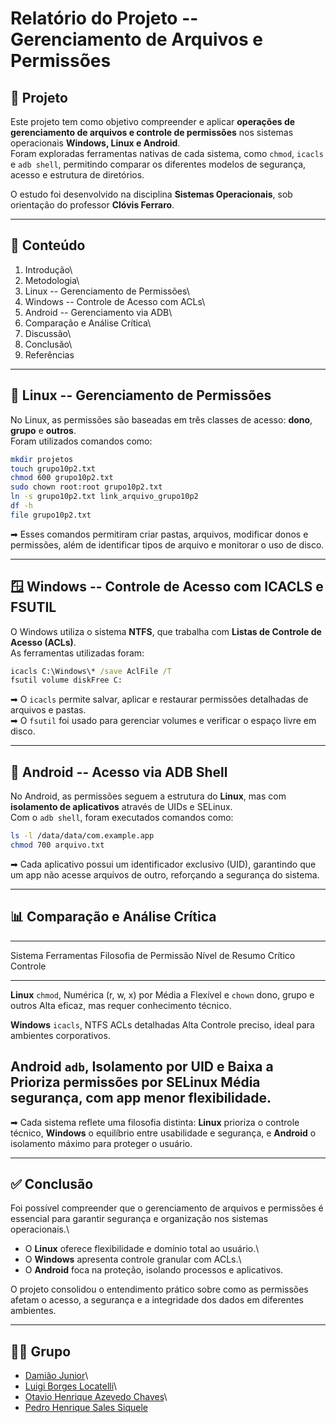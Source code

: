 # Relatório do Projeto -- Gerenciamento de Arquivos e Permissões

## 📌 Projeto

Este projeto tem como objetivo compreender e aplicar **operações de
gerenciamento de arquivos e controle de permissões** nos sistemas
operacionais **Windows, Linux e Android**.\
Foram exploradas ferramentas nativas de cada sistema, como `chmod`,
`icacls` e `adb shell`, permitindo comparar os diferentes modelos de
segurança, acesso e estrutura de diretórios.

O estudo foi desenvolvido na disciplina **Sistemas Operacionais**, sob
orientação do professor **Clóvis Ferraro**.

------------------------------------------------------------------------

## 📖 Conteúdo

1.  Introdução\
2.  Metodologia\
3.  Linux -- Gerenciamento de Permissões\
4.  Windows -- Controle de Acesso com ACLs\
5.  Android -- Gerenciamento via ADB\
6.  Comparação e Análise Crítica\
7.  Discussão\
8.  Conclusão\
9.  Referências

------------------------------------------------------------------------

## 🐧 Linux -- Gerenciamento de Permissões

No Linux, as permissões são baseadas em três classes de acesso:
**dono**, **grupo** e **outros**.\
Foram utilizados comandos como:

``` bash
mkdir projetos
touch grupo10p2.txt
chmod 600 grupo10p2.txt
sudo chown root:root grupo10p2.txt
ln -s grupo10p2.txt link_arquivo_grupo10p2
df -h
file grupo10p2.txt
```

➡ Esses comandos permitiram criar pastas, arquivos, modificar donos e
permissões, além de identificar tipos de arquivo e monitorar o uso de
disco.

------------------------------------------------------------------------

## 🪟 Windows -- Controle de Acesso com ICACLS e FSUTIL

O Windows utiliza o sistema **NTFS**, que trabalha com **Listas de
Controle de Acesso (ACLs)**.\
As ferramentas utilizadas foram:

``` bat
icacls C:\Windows\* /save AclFile /T
fsutil volume diskFree C:
```

➡ O `icacls` permite salvar, aplicar e restaurar permissões detalhadas
de arquivos e pastas.\
➡ O `fsutil` foi usado para gerenciar volumes e verificar o espaço livre
em disco.

------------------------------------------------------------------------

## 🤖 Android -- Acesso via ADB Shell

No Android, as permissões seguem a estrutura do **Linux**, mas com
**isolamento de aplicativos** através de UIDs e SELinux.\
Com o `adb shell`, foram executados comandos como:

``` bash
ls -l /data/data/com.example.app
chmod 700 arquivo.txt
```

➡ Cada aplicativo possui um identificador exclusivo (UID), garantindo
que um app não acesse arquivos de outro, reforçando a segurança do
sistema.

------------------------------------------------------------------------

## 📊 Comparação e Análise Crítica

  --------------------------------------------------------------------------------------
  Sistema       Ferramentas     Filosofia de Permissão      Nível de    Resumo Crítico
                                                            Controle    
  ------------- --------------- --------------------------- ----------- ----------------
  **Linux**     `chmod`,        Numérica (r, w, x) por      Média a     Flexível e
                `chown`         dono, grupo e outros        Alta        eficaz, mas
                                                                        requer
                                                                        conhecimento
                                                                        técnico.

  **Windows**   `icacls`, NTFS  ACLs detalhadas             Alta        Controle
                                                                        preciso, ideal
                                                                        para ambientes
                                                                        corporativos.

  **Android**   `adb`,          Isolamento por UID e        Baixa a     Prioriza
                permissões por  SELinux                     Média       segurança, com
                app                                                     menor
                                                                        flexibilidade.
  --------------------------------------------------------------------------------------

➡ Cada sistema reflete uma filosofia distinta: **Linux** prioriza o
controle técnico, **Windows** o equilíbrio entre usabilidade e
segurança, e **Android** o isolamento máximo para proteger o usuário.

------------------------------------------------------------------------

## ✅ Conclusão

Foi possível compreender que o gerenciamento de arquivos e permissões é
essencial para garantir segurança e organização nos sistemas
operacionais.\
- O **Linux** oferece flexibilidade e domínio total ao usuário.\
- O **Windows** apresenta controle granular com ACLs.\
- O **Android** foca na proteção, isolando processos e aplicativos.

O projeto consolidou o entendimento prático sobre como as permissões
afetam o acesso, a segurança e a integridade dos dados em diferentes
ambientes.

------------------------------------------------------------------------

## 👨‍💻 Grupo

-   [Damião Junior](https://github.com/juninho-Oliveira)\
-   [Luigi Borges Locatelli](https://github.com/Luigi-Loc)\
-   [Otavio Henrique Azevedo Chaves](https://github.com/OtavioHx0)\
-   [Pedro Henrique Sales Siquele](https://github.com/TheBestOFWord)
